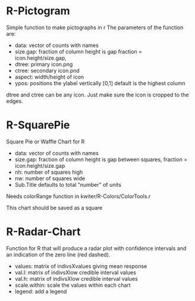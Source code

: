 # R-Pictogram
  Simple function to make pictographs in r
  The parameters of the function are:
  
*    data: vector of counts with names
*    size.gap: fraction of column height is gap fraction = icon.height/size.gap, 
*    dtree: primary icon.png 
*    ctree: secondary icon.pnd
*    aspect: width/height of icon
*    ypos: positions the ylabel vertically [0,1] default is the highest column
  
dtree and ctree can be any icon.
Just make sure the icon is cropped to the edges.

# R-SquarePie
Square Pie or Waffle Chart for R
*    data: vector of counts with names
*    size.gap: fraction of column height is gap between squares, fraction = icon.height/size.gap
*    nh: number of squares high
*    nw: number of squares wide
*    Sub.Title defaults to total "number" of units

Needs colorRange function in kwiter/R-Colors/ColorTools.r 


This chart should be saved as a square

# R-Radar-Chart
Function for R that will produce a radar plot with confidence intervals and an indication of the zero line (red dashed). 

*    values: matrix of indivsXvalues giving mean response
*    val.l: matrix of indivsXlow credible interval values
*    val.h: matrix of indivsXlow credible interval values
*    scale.within: scale the values within each chart
*    legend: add a legend
  



